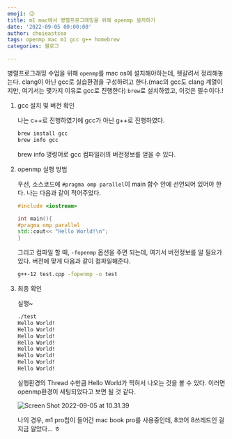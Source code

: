 ```yaml
---
emoji: 😉
title: m1 mac에서 병렬프로그래밍을 위해 openmp 설치하기
date: '2022-09-05 00:00:00'
author: choieastsea
tags: openmp mac m1 gcc g++ homebrew
categories: 블로그

---
```


병렬프로그래밍 수업을 위해 `openmp`를 mac os에 설치해야하는데, 헷갈려서 정리해놓는다. clang이 아닌 gcc로 실습환경을 구성하려고 한다.(mac의 gcc도 clang 계열이지만, 여기서는 몇가지 이유로 gcc로 진행한다) `brew`로 설치하였고, 이것은 필수이다.!

1. gcc 설치 및 버전 확인

   나는 c++로 진행하였기에 gcc가 아닌 g++로 진행하였다.

   ```bash
   brew install gcc
   brew info gcc
   ```

   brew info 명령어로 gcc 컴파일러의 버전정보를 얻을 수 있다.

2. openmp 실행 방법

   우선, 소스코드에 `#pragma omp parallel`이 main 함수 안에 선언되어 있어야 한다. 나는 다음과 같이 적어주었다.

   ```c++
   #include <iostream>
   
   int main(){
   #pragma omp parallel
   std::cout<< "Hello World!\n";
   }
   ```

   그리고 컴파일 할 때, `-fopenmp` 옵션을 주면 되는데, 여기서 버전정보를 알 필요가 있다. 버전에 맞게 다음과 같이 컴파일해준다.

   ```bash
   g++-12 test.cpp -fopenmp -o test
   ```

3. 최종 확인

   실행~

   ```bash
   ./test 
   Hello World!
   Hello World!
   Hello World!
   Hello World!
   Hello World!
   Hello World!
   Hello World!
   Hello World!
   ```

   실행환경의 Thread 수만큼 Hello World가 찍혀서 나오는 것을 볼 수 있다. 이러면 openmp환경이 세팅되었다고 보면 될 것 같다.

   ![Screen Shot 2022-09-05 at 10.31.39](/Users/eastsea/dev/vs_code_workspace/choieastsea.github.io/content/mac-setup-openmp/m1pro.png)

   나의 경우, m1 pro칩이 들어간 mac book pro를 사용중인데, 8코어 8쓰레드인 걸 지금 알았다... ㅎ